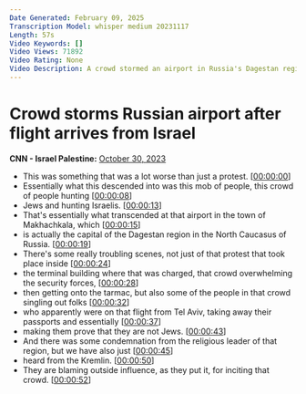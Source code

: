 ```yaml
---
Date Generated: February 09, 2025
Transcription Model: whisper medium 20231117
Length: 57s
Video Keywords: []
Video Views: 71892
Video Rating: None
Video Description: A crowd stormed an airport in Russia's Dagestan region after the arrival of a flight from Tel Aviv, Israel. CNN's Fred Pleitgen reports.
---
```


# Crowd storms Russian airport after flight arrives from Israel
**CNN - Israel Palestine:** [October 30, 2023](https://www.youtube.com/watch?v=WDhnkONaM24)
*  This was something that was a lot worse than just a protest. [[00:00:00](https://www.youtube.com/watch?v=WDhnkONaM24&t=0.0s)]
*  Essentially what this descended into was this mob of people, this crowd of people hunting [[00:00:08](https://www.youtube.com/watch?v=WDhnkONaM24&t=8.700000000000001s)]
*  Jews and hunting Israelis. [[00:00:13](https://www.youtube.com/watch?v=WDhnkONaM24&t=13.780000000000001s)]
*  That's essentially what transcended at that airport in the town of Makhachkala, which [[00:00:15](https://www.youtube.com/watch?v=WDhnkONaM24&t=15.82s)]
*  is actually the capital of the Dagestan region in the North Caucasus of Russia. [[00:00:19](https://www.youtube.com/watch?v=WDhnkONaM24&t=19.98s)]
*  There's some really troubling scenes, not just of that protest that took place inside [[00:00:24](https://www.youtube.com/watch?v=WDhnkONaM24&t=24.62s)]
*  the terminal building where that was charged, that crowd overwhelming the security forces, [[00:00:28](https://www.youtube.com/watch?v=WDhnkONaM24&t=28.42s)]
*  then getting onto the tarmac, but also some of the people in that crowd singling out folks [[00:00:32](https://www.youtube.com/watch?v=WDhnkONaM24&t=32.74s)]
*  who apparently were on that flight from Tel Aviv, taking away their passports and essentially [[00:00:37](https://www.youtube.com/watch?v=WDhnkONaM24&t=37.82s)]
*  making them prove that they are not Jews. [[00:00:43](https://www.youtube.com/watch?v=WDhnkONaM24&t=43.18s)]
*  And there was some condemnation from the religious leader of that region, but we have also just [[00:00:45](https://www.youtube.com/watch?v=WDhnkONaM24&t=45.38s)]
*  heard from the Kremlin. [[00:00:50](https://www.youtube.com/watch?v=WDhnkONaM24&t=50.36s)]
*  They are blaming outside influence, as they put it, for inciting that crowd. [[00:00:52](https://www.youtube.com/watch?v=WDhnkONaM24&t=52.28s)]
